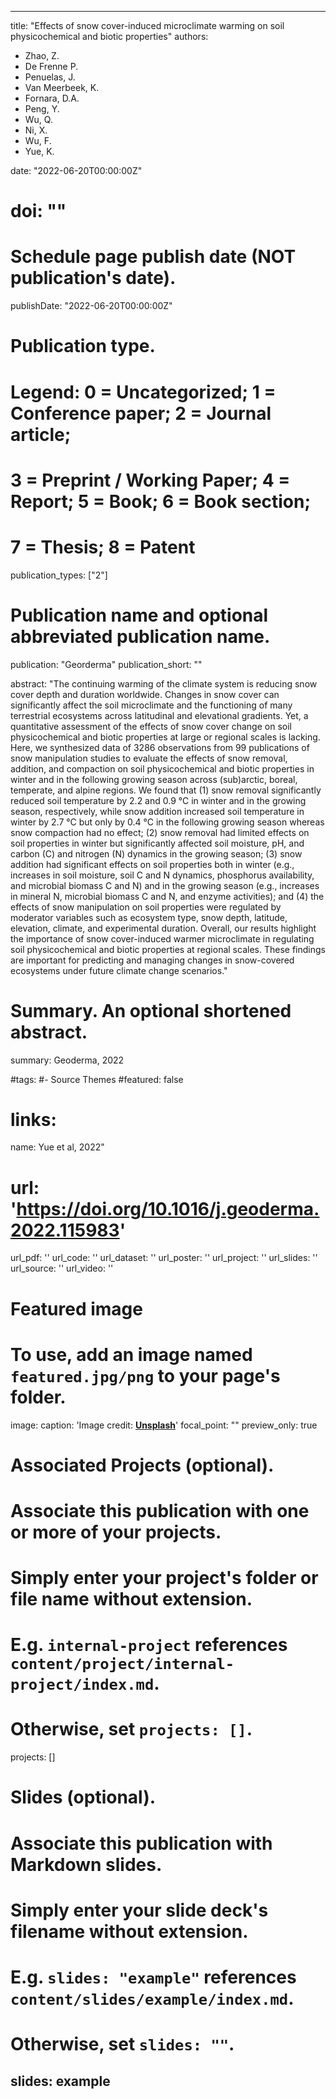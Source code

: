  ---
title: "Effects of snow cover-induced microclimate warming on soil physicochemical and biotic properties"
authors:
- Zhao, Z.
- De Frenne P.
- Penuelas, J.
- Van Meerbeek, K.
- Fornara, D.A.
- Peng, Y.
- Wu, Q.
- Ni, X.
- Wu, F.
- Yue, K.

date: "2022-06-20T00:00:00Z"
# doi: ""

# Schedule page publish date (NOT publication's date).
publishDate: "2022-06-20T00:00:00Z"

# Publication type.
# Legend: 0 = Uncategorized; 1 = Conference paper; 2 = Journal article;
# 3 = Preprint / Working Paper; 4 = Report; 5 = Book; 6 = Book section;
# 7 = Thesis; 8 = Patent
publication_types: ["2"]

# Publication name and optional abbreviated publication name.
publication: "Georderma"
publication_short: ""

abstract: "The continuing warming of the climate system is reducing snow cover depth and duration worldwide. Changes in snow cover can significantly affect the soil microclimate and the functioning of many terrestrial ecosystems across latitudinal and elevational gradients. Yet, a quantitative assessment of the effects of snow cover change on soil physicochemical and biotic properties at large or regional scales is lacking. Here, we synthesized data of 3286 observations from 99 publications of snow manipulation studies to evaluate the effects of snow removal, addition, and compaction on soil physicochemical and biotic properties in winter and in the following growing season across (sub)arctic, boreal, temperate, and alpine regions. We found that (1) snow removal significantly reduced soil temperature by 2.2 and 0.9 °C in winter and in the growing season, respectively, while snow addition increased soil temperature in winter by 2.7 °C but only by 0.4 °C in the following growing season whereas snow compaction had no effect; (2) snow removal had limited effects on soil properties in winter but significantly affected soil moisture, pH, and carbon (C) and nitrogen (N) dynamics in the growing season; (3) snow addition had significant effects on soil properties both in winter (e.g., increases in soil moisture, soil C and N dynamics, phosphorus availability, and microbial biomass C and N) and in the growing season (e.g., increases in mineral N, microbial biomass C and N, and enzyme activities); and (4) the effects of snow manipulation on soil properties were regulated by moderator variables such as ecosystem type, snow depth, latitude, elevation, climate, and experimental duration. Overall, our results highlight the importance of snow cover-induced warmer microclimate in regulating soil physicochemical and biotic properties at regional scales. These findings are important for predicting and managing changes in snow-covered ecosystems under future climate change scenarios."
# Summary. An optional shortened abstract.
summary: Geoderma, 2022

#tags:
#- Source Themes
#featured: false

# links:
name: Yue et al, 2022"
# url: 'https://doi.org/10.1016/j.geoderma.2022.115983'
url_pdf: ''
url_code: ''
url_dataset: ''
url_poster: ''
url_project: ''
url_slides: ''
url_source: ''
url_video: ''

# Featured image
# To use, add an image named `featured.jpg/png` to your page's folder. 
image:
  caption: 'Image credit: [**Unsplash**](blog.pensoft.net)'
  focal_point: ""
  preview_only: true

# Associated Projects (optional).
#   Associate this publication with one or more of your projects.
#   Simply enter your project's folder or file name without extension.
#   E.g. `internal-project` references `content/project/internal-project/index.md`.
#   Otherwise, set `projects: []`.
projects: []

# Slides (optional).
#   Associate this publication with Markdown slides.
#   Simply enter your slide deck's filename without extension.
#   E.g. `slides: "example"` references `content/slides/example/index.md`.
#   Otherwise, set `slides: ""`.
slides: example
---

